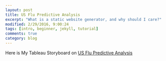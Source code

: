 ```yaml
---
layout: post
title: US Flu Predictive Analysis
excerpt: "What is a static website generator, and why should I care?"
modified: 2/29/2016, 9:00:24
tags: [intro, beginner, jekyll, tutorial]
comments: true
category: blog
---
```

Here is My Tableau Storyboard on [US Flu Predictive Analysis](https://public.tableau.com/profile/morwarid.najafizada#!/vizhome/flue/Story)

